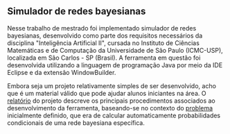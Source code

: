 ## Simulador de redes bayesianas
Nesse trabalho de mestrado foi implementado simulador de redes bayesianas, desenvolvido como parte dos requisitos necessários da disciplina "Inteligência Artificial II", cursada no Instituto de Ciências Matemáticas e de Computação da Universidade de São Paulo (ICMC-USP), localizada em São Carlos - SP (Brasil). A ferramenta em questão foi desenvolvida utilizando a linguagem de programação Java por meio da IDE Eclipse e da extensão WindowBuilder.

Embora seja um projeto relativamente simples de ser desenvolvido, acho que é um material válido que pode ajudar alunos iniciantes na área. O [relatório](https://github.com/joao8tunes/RedesBayesianas/blob/master/relatorio.pdf) do projeto descreve os principais procedimentos associados ao desenvolvimento da ferramenta, baseando-se no contexto do [problema](https://github.com/joao8tunes/RedesBayesianas/blob/master/problema.pdf) inicialmente definido, que era de calcular automaticamente probabilidades condicionais de uma rede bayesiana específica.
